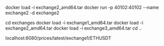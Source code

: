 docker load -i exchange2_amd64.tar
docker run -p 40102:40102 --name exchange2 -d exchange2


cd exchanges
docker load -i exchange1_amd64.tar
docker load -i exchange2_amd64.tar
docker load -i exchange3_amd64.tar
cd ..


localhost:8080/prices/latest/exchange1/ETHUSDT